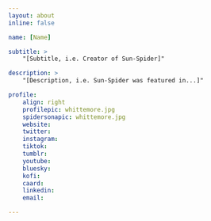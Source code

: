 ```yaml
---
layout: about
inline: false

name: [Name]

subtitle: >
    "[Subtitle, i.e. Creator of Sun-Spider]"

description: >
    "[Description, i.e. Sun-Spider was featured in...]"

profile: 
    align: right
    profilepic: whittemore.jpg
    spidersonapic: whittemore.jpg
    website: 
    twitter: 
    instagram: 
    tiktok: 
    tumblr: 
    youtube: 
    bluesky: 
    kofi: 
    caard: 
    linkedin: 
    email: 

---
```


<!-- longer bio here -->
